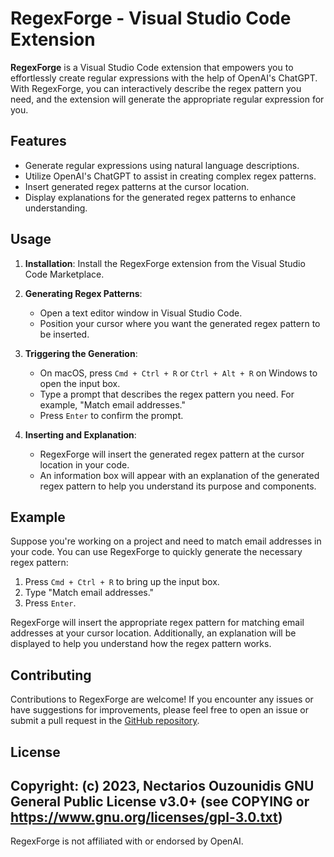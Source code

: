 # RegexForge - Visual Studio Code Extension

**RegexForge** is a Visual Studio Code extension that empowers you to effortlessly create regular expressions with the help of OpenAI's ChatGPT. With RegexForge, you can interactively describe the regex pattern you need, and the extension will generate the appropriate regular expression for you.

## Features

- Generate regular expressions using natural language descriptions.
- Utilize OpenAI's ChatGPT to assist in creating complex regex patterns.
- Insert generated regex patterns at the cursor location.
- Display explanations for the generated regex patterns to enhance understanding.

## Usage

1. **Installation**: Install the RegexForge extension from the Visual Studio Code Marketplace.

2. **Generating Regex Patterns**:
   - Open a text editor window in Visual Studio Code.
   - Position your cursor where you want the generated regex pattern to be inserted.

3. **Triggering the Generation**:
   - On macOS, press `Cmd + Ctrl + R` or `Ctrl + Alt + R` on Windows to open the input box.
   - Type a prompt that describes the regex pattern you need. For example, "Match email addresses."
   - Press `Enter` to confirm the prompt.

4. **Inserting and Explanation**:
   - RegexForge will insert the generated regex pattern at the cursor location in your code.
   - An information box will appear with an explanation of the generated regex pattern to help you understand its purpose and components.

## Example

Suppose you're working on a project and need to match email addresses in your code. You can use RegexForge to quickly generate the necessary regex pattern:

1. Press `Cmd + Ctrl + R` to bring up the input box.
2. Type "Match email addresses."
3. Press `Enter`.

RegexForge will insert the appropriate regex pattern for matching email addresses at your cursor location. Additionally, an explanation will be displayed to help you understand how the regex pattern works.

## Contributing

Contributions to RegexForge are welcome! If you encounter any issues or have suggestions for improvements, please feel free to open an issue or submit a pull request in the [GitHub repository](https://github.com/nectariosouzou/regexforge).

## License

 Copyright: (c) 2023, Nectarios Ouzounidis
 GNU General Public License v3.0+ (see COPYING or https://www.gnu.org/licenses/gpl-3.0.txt)
---

RegexForge is not affiliated with or endorsed by OpenAI.

